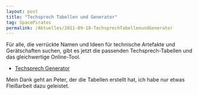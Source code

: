 ```yaml
---
layout: post
title: "Techsprech Tabellen und Generator"
tag: SpacePirates
permalink: /Aktuelles/2011-09-18-TechsprechTabellenundGenerator
---
```


Für alle, die verrückte Namen und Ideen für technische Artefakte und Gerätschaften suchen, gibt es jetzt die passenden Techsprech-Tabellen und das gleichwertige Online-Tool.

- [Techsprech Generator](https://spacepirates.jcgames.de/Zufallstabellen/Techsprech)

Mein Dank geht an Peter, der die Tabellen erstellt hat, ich habe nur etwas Fleißarbeit dazu geleistet.
